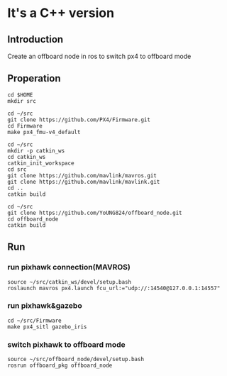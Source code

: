 # It's a C++ version
## Introduction
Create an offboard node in ros to switch px4 to offboard mode


## Properation
```
cd $HOME
mkdir src
```
```
cd ~/src
git clone https://github.com/PX4/Firmware.git
cd Firmware
make px4_fmu-v4_default
```
```
cd ~/src
mkdir -p catkin_ws
cd catkin_ws
catkin_init_workspace
cd src
git clone https://github.com/mavlink/mavros.git
git clone https://github.com/mavlink/mavlink.git
cd ..
catkin build
```
```
cd ~/src
git clone https://github.com/YoUNG824/offboard_node.git
cd offboard_node
catkin build
```
## Run
### run pixhawk connection(MAVROS)
```
source ~/src/catkin_ws/devel/setup.bash
roslaunch mavros px4.launch fcu_url:="udp://:14540@127.0.0.1:14557"
```
### run pixhawk&gazebo
```
cd ~/src/Firmware
make px4_sitl gazebo_iris
```
### switch pixhawk to offboard mode
```
source ~/src/offboard_node/devel/setup.bash
rosrun offboard_pkg offboard_node
```



